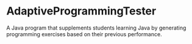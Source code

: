 # AdaptiveProgrammingTester
A Java program that supplements students learning Java by generating programming exercises based on their previous performance.
